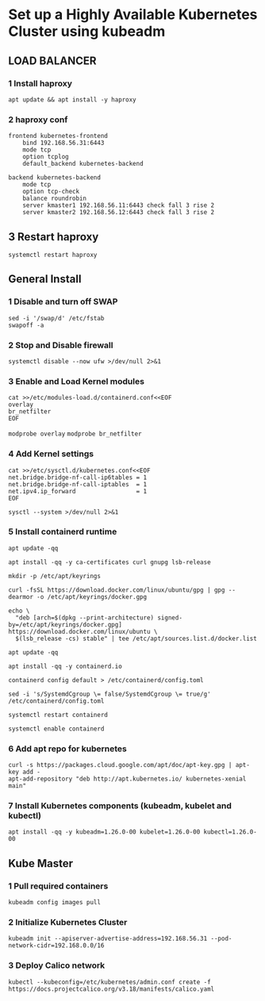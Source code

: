 # Set up a Highly Available Kubernetes Cluster using kubeadm
## LOAD BALANCER

### 1 Install haproxy
```apt update && apt install -y haproxy```

### 2 haproxy conf
```
frontend kubernetes-frontend
    bind 192.168.56.31:6443
    mode tcp
    option tcplog
    default_backend kubernetes-backend

backend kubernetes-backend
    mode tcp
    option tcp-check
    balance roundrobin
    server kmaster1 192.168.56.11:6443 check fall 3 rise 2
    server kmaster2 192.168.56.12:6443 check fall 3 rise 2
```

## 3 Restart haproxy    
```systemctl restart haproxy```

## General Install

### 1 Disable and turn off SWAP
```
sed -i '/swap/d' /etc/fstab
swapoff -a
```

### 2 Stop and Disable firewall
```systemctl disable --now ufw >/dev/null 2>&1```

### 3 Enable and Load Kernel modules
```
cat >>/etc/modules-load.d/containerd.conf<<EOF
overlay
br_netfilter
EOF
```
```modprobe overlay```
```modprobe br_netfilter```

### 4 Add Kernel settings
```
cat >>/etc/sysctl.d/kubernetes.conf<<EOF
net.bridge.bridge-nf-call-ip6tables = 1
net.bridge.bridge-nf-call-iptables  = 1
net.ipv4.ip_forward                 = 1
EOF
```
`sysctl --system >/dev/null 2>&1`

### 5 Install containerd runtime
```
apt update -qq
```
```
apt install -qq -y ca-certificates curl gnupg lsb-release
```
```
mkdir -p /etc/apt/keyrings
```
```
curl -fsSL https://download.docker.com/linux/ubuntu/gpg | gpg --dearmor -o /etc/apt/keyrings/docker.gpg
```
```
echo \
  "deb [arch=$(dpkg --print-architecture) signed-by=/etc/apt/keyrings/docker.gpg] https://download.docker.com/linux/ubuntu \
  $(lsb_release -cs) stable" | tee /etc/apt/sources.list.d/docker.list
```
```
apt update -qq
```
```
apt install -qq -y containerd.io
```
```
containerd config default > /etc/containerd/config.toml
```
```
sed -i 's/SystemdCgroup \= false/SystemdCgroup \= true/g' /etc/containerd/config.toml
```
```
systemctl restart containerd
```
```
systemctl enable containerd
```

### 6 Add apt repo for kubernetes
```
curl -s https://packages.cloud.google.com/apt/doc/apt-key.gpg | apt-key add -
apt-add-repository "deb http://apt.kubernetes.io/ kubernetes-xenial main"
```

### 7 Install Kubernetes components (kubeadm, kubelet and kubectl)
```
apt install -qq -y kubeadm=1.26.0-00 kubelet=1.26.0-00 kubectl=1.26.0-00
```


## Kube Master

### 1 Pull required containers
```
kubeadm config images pull
```

### 2 Initialize Kubernetes Cluster
```
kubeadm init --apiserver-advertise-address=192.168.56.31 --pod-network-cidr=192.168.0.0/16
```

### 3 Deploy Calico network
```
kubectl --kubeconfig=/etc/kubernetes/admin.conf create -f https://docs.projectcalico.org/v3.18/manifests/calico.yaml
```
